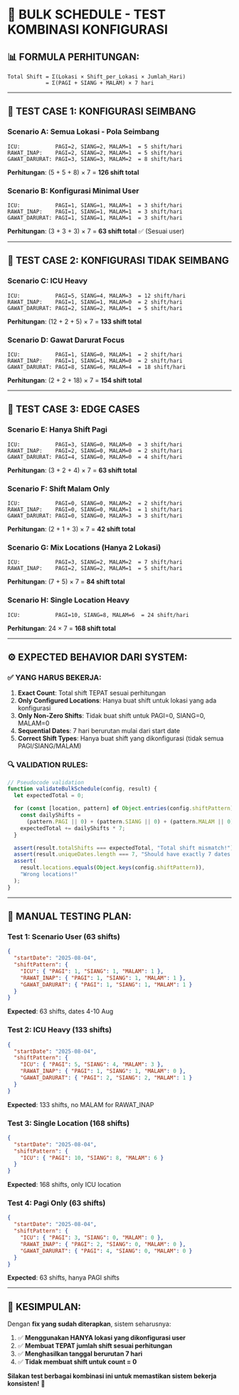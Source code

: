 # 🧮 BULK SCHEDULE - TEST KOMBINASI KONFIGURASI

## 📊 **FORMULA PERHITUNGAN:**

```
Total Shift = Σ(Lokasi × Shift_per_Lokasi × Jumlah_Hari)
            = Σ(PAGI + SIANG + MALAM) × 7 hari
```

---

## 🎯 **TEST CASE 1: KONFIGURASI SEIMBANG**

### **Scenario A: Semua Lokasi - Pola Seimbang**

```
ICU:           PAGI=2, SIANG=2, MALAM=1  = 5 shift/hari
RAWAT_INAP:    PAGI=2, SIANG=2, MALAM=1  = 5 shift/hari
GAWAT_DARURAT: PAGI=3, SIANG=3, MALAM=2  = 8 shift/hari
```

**Perhitungan**: (5 + 5 + 8) × 7 = **126 shift total**

### **Scenario B: Konfigurasi Minimal User**

```
ICU:           PAGI=1, SIANG=1, MALAM=1  = 3 shift/hari
RAWAT_INAP:    PAGI=1, SIANG=1, MALAM=1  = 3 shift/hari
GAWAT_DARURAT: PAGI=1, SIANG=1, MALAM=1  = 3 shift/hari
```

**Perhitungan**: (3 + 3 + 3) × 7 = **63 shift total** ✅ (Sesuai user)

---

## 🔄 **TEST CASE 2: KONFIGURASI TIDAK SEIMBANG**

### **Scenario C: ICU Heavy**

```
ICU:           PAGI=5, SIANG=4, MALAM=3  = 12 shift/hari
RAWAT_INAP:    PAGI=1, SIANG=1, MALAM=0  = 2 shift/hari
GAWAT_DARURAT: PAGI=2, SIANG=2, MALAM=1  = 5 shift/hari
```

**Perhitungan**: (12 + 2 + 5) × 7 = **133 shift total**

### **Scenario D: Gawat Darurat Focus**

```
ICU:           PAGI=1, SIANG=0, MALAM=1  = 2 shift/hari
RAWAT_INAP:    PAGI=1, SIANG=1, MALAM=0  = 2 shift/hari
GAWAT_DARURAT: PAGI=8, SIANG=6, MALAM=4  = 18 shift/hari
```

**Perhitungan**: (2 + 2 + 18) × 7 = **154 shift total**

---

## 🚫 **TEST CASE 3: EDGE CASES**

### **Scenario E: Hanya Shift Pagi**

```
ICU:           PAGI=3, SIANG=0, MALAM=0  = 3 shift/hari
RAWAT_INAP:    PAGI=2, SIANG=0, MALAM=0  = 2 shift/hari
GAWAT_DARURAT: PAGI=4, SIANG=0, MALAM=0  = 4 shift/hari
```

**Perhitungan**: (3 + 2 + 4) × 7 = **63 shift total**

### **Scenario F: Shift Malam Only**

```
ICU:           PAGI=0, SIANG=0, MALAM=2  = 2 shift/hari
RAWAT_INAP:    PAGI=0, SIANG=0, MALAM=1  = 1 shift/hari
GAWAT_DARURAT: PAGI=0, SIANG=0, MALAM=3  = 3 shift/hari
```

**Perhitungan**: (2 + 1 + 3) × 7 = **42 shift total**

### **Scenario G: Mix Locations (Hanya 2 Lokasi)**

```
ICU:           PAGI=3, SIANG=2, MALAM=2  = 7 shift/hari
RAWAT_INAP:    PAGI=2, SIANG=2, MALAM=1  = 5 shift/hari
```

**Perhitungan**: (7 + 5) × 7 = **84 shift total**

### **Scenario H: Single Location Heavy**

```
ICU:           PAGI=10, SIANG=8, MALAM=6  = 24 shift/hari
```

**Perhitungan**: 24 × 7 = **168 shift total**

---

## ⚙️ **EXPECTED BEHAVIOR DARI SYSTEM:**

### ✅ **YANG HARUS BEKERJA:**

1. **Exact Count**: Total shift TEPAT sesuai perhitungan
2. **Only Configured Locations**: Hanya buat shift untuk lokasi yang ada konfigurasi
3. **Only Non-Zero Shifts**: Tidak buat shift untuk PAGI=0, SIANG=0, MALAM=0
4. **Sequential Dates**: 7 hari berurutan mulai dari start date
5. **Correct Shift Types**: Hanya buat shift yang dikonfigurasi (tidak semua PAGI/SIANG/MALAM)

### 🔍 **VALIDATION RULES:**

```typescript
// Pseudocode validation
function validateBulkSchedule(config, result) {
  let expectedTotal = 0;

  for (const [location, pattern] of Object.entries(config.shiftPattern)) {
    const dailyShifts =
      (pattern.PAGI || 0) + (pattern.SIANG || 0) + (pattern.MALAM || 0);
    expectedTotal += dailyShifts * 7;
  }

  assert(result.totalShifts === expectedTotal, "Total shift mismatch!");
  assert(result.uniqueDates.length === 7, "Should have exactly 7 dates!");
  assert(
    result.locations.equals(Object.keys(config.shiftPattern)),
    "Wrong locations!"
  );
}
```

---

## 🧪 **MANUAL TESTING PLAN:**

### **Test 1: Scenario User (63 shifts)**

```json
{
  "startDate": "2025-08-04",
  "shiftPattern": {
    "ICU": { "PAGI": 1, "SIANG": 1, "MALAM": 1 },
    "RAWAT_INAP": { "PAGI": 1, "SIANG": 1, "MALAM": 1 },
    "GAWAT_DARURAT": { "PAGI": 1, "SIANG": 1, "MALAM": 1 }
  }
}
```

**Expected**: 63 shifts, dates 4-10 Aug

### **Test 2: ICU Heavy (133 shifts)**

```json
{
  "startDate": "2025-08-04",
  "shiftPattern": {
    "ICU": { "PAGI": 5, "SIANG": 4, "MALAM": 3 },
    "RAWAT_INAP": { "PAGI": 1, "SIANG": 1, "MALAM": 0 },
    "GAWAT_DARURAT": { "PAGI": 2, "SIANG": 2, "MALAM": 1 }
  }
}
```

**Expected**: 133 shifts, no MALAM for RAWAT_INAP

### **Test 3: Single Location (168 shifts)**

```json
{
  "startDate": "2025-08-04",
  "shiftPattern": {
    "ICU": { "PAGI": 10, "SIANG": 8, "MALAM": 6 }
  }
}
```

**Expected**: 168 shifts, only ICU location

### **Test 4: Pagi Only (63 shifts)**

```json
{
  "startDate": "2025-08-04",
  "shiftPattern": {
    "ICU": { "PAGI": 3, "SIANG": 0, "MALAM": 0 },
    "RAWAT_INAP": { "PAGI": 2, "SIANG": 0, "MALAM": 0 },
    "GAWAT_DARURAT": { "PAGI": 4, "SIANG": 0, "MALAM": 0 }
  }
}
```

**Expected**: 63 shifts, hanya PAGI shifts

---

## 🎯 **KESIMPULAN:**

Dengan **fix yang sudah diterapkan**, sistem seharusnya:

1. ✅ **Menggunakan HANYA lokasi yang dikonfigurasi user**
2. ✅ **Membuat TEPAT jumlah shift sesuai perhitungan**
3. ✅ **Menghasilkan tanggal berurutan 7 hari**
4. ✅ **Tidak membuat shift untuk count = 0**

**Silakan test berbagai kombinasi ini untuk memastikan sistem bekerja konsisten!** 🚀
